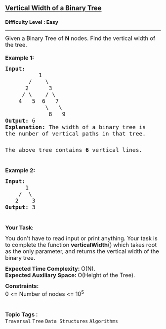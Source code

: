 <h2><a href="https://practice.geeksforgeeks.org/problems/vertical-width-of-a-binary-tree/1?page=1&difficulty[]=0&status[]=unsolved&category[]=Tree&category[]=Binary%20Search%20Tree&sortBy=submissions">Vertical Width of a Binary Tree</a></h2><h3>Difficulty Level : Easy</h3><hr><div class="problems_problem_content__Xm_eO"><p><span style="font-size:18px">Given a Binary Tree of <strong>N</strong> nodes. Find the vertical width of the tree.<br>
<br>
<strong>Example 1:</strong></span></p>

<pre><span style="font-size:18px"><strong>Input:
</strong>          1
       /    \
      2      3
     / \    / \
    4   5  6   7
            \   \
             8   9
<strong>Output: </strong>6
<strong>Explanation:</strong> The width of a binary tree is
the number of vertical paths in that tree.</span>

<span style="font-size:18px"><img alt="" class="alignnone size-full wp-image-356895" src="https://cdncontribute.geeksforgeeks.org/wp-content/uploads/tree2-8.png"></span>

<span style="font-size:18px">The above tree contains <strong>6</strong> vertical lines.</span></pre>

<p>&nbsp;</p>

<p><span style="font-size:18px"><strong>Example 2:</strong></span></p>

<pre><span style="font-size:18px"><strong>Input:
</strong>      1
&nbsp;   /  \
&nbsp;  2    3
<strong>Output: </strong>3
</span></pre>

<p>&nbsp;</p>

<p><strong><span style="font-size:18px">Your Task</span>:</strong></p>

<p><span style="font-size:18px">You don't have to read input or print anything. Your&nbsp;task is to complete the function <strong>verticalWidth</strong>() which takes root as the only parameter, and returns the vertical width of the binary tree.</span></p>

<p><span style="font-size:18px"><strong>Expected Time Complexity:&nbsp;</strong>O(N).<br>
<strong>Expected Auxiliary Space:&nbsp;</strong>O(Height of the Tree).</span></p>

<p><span style="font-size:18px"><strong>Constraints:</strong><br>
0 &lt;= Number of nodes &lt;= 10<sup>5</sup></span></p>
</div><br><p><span style=font-size:18px><strong>Topic Tags : </strong><br><code>Traversal</code>&nbsp;<code>Tree</code>&nbsp;<code>Data Structures</code>&nbsp;<code>Algorithms</code>&nbsp;